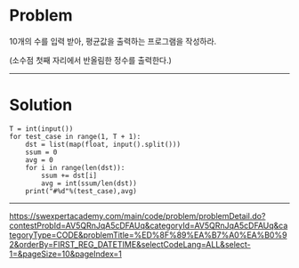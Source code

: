 # Problem

10개의 수를 입력 받아, 평균값을 출력하는 프로그램을 작성하라.

(소수점 첫째 자리에서 반올림한 정수를 출력한다.)


------------------------
# Solution
```
T = int(input())
for test_case in range(1, T + 1):
    dst = list(map(float, input().split()))
    ssum = 0
    avg = 0
    for i in range(len(dst)):
        ssum += dst[i]
        avg = int(ssum/len(dst))
    print("#%d"%(test_case),avg)
```

-------------
https://swexpertacademy.com/main/code/problem/problemDetail.do?contestProbId=AV5QRnJqA5cDFAUq&categoryId=AV5QRnJqA5cDFAUq&categoryType=CODE&problemTitle=%ED%8F%89%EA%B7%A0%EA%B0%92&orderBy=FIRST_REG_DATETIME&selectCodeLang=ALL&select-1=&pageSize=10&pageIndex=1
